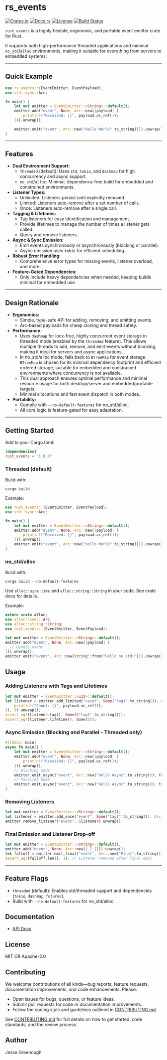 # rs_events

[![Crates.io](https://img.shields.io/crates/v/rs_events.svg)](https://crates.io/crates/rs_events)
[![Docs.rs](https://docs.rs/rs_events/badge.svg)](https://docs.rs/rs_events)
[![License](https://img.shields.io/crates/l/rs_events.svg)](./LICENSE)
[![Build Status](https://github.com/GreenJ84/Rust_events_crate/actions/workflows/ci.yml/badge.svg)](https://github.com/GreenJ84/Rust_events_crate/actions)


`rust_events` is a highly flexible, ergonomic, and portable event emitter crate for Rust.

It supports both high-performance threaded applications and minimal `no_std`/`alloc` environments, making it suitable for everything from servers to embedded systems.

---

## Quick Example

```rust
use rs_events::{EventEmitter, EventPayload};
use std::sync::Arc;

fn main() {
    let mut emitter = EventEmitter::<String>::default();
    emitter.add("event", None, Arc::new(|payload| {
        println!("Received: {}", payload.as_ref());
    })).unwrap();

    emitter.emit("event", Arc::new("Hello World".to_string())).unwrap();
}
```

---

## Features

- **Dual Environment Support:**
  - `threaded` (default): Uses `std`, `tokio`, and `dashmap` for high concurrency and async support.
  - `no_std`/`alloc`: Minimal, dependency-free build for embedded and constrained environments.
- **Listener Types:**
  - Unlimited: Listeners persist until explicitly removed.
  - Limited: Listeners auto-remove after a set number of calls.
  - Once: Listeners auto-remove after a single call.
- **Tagging & Lifetimes:**
  - Tag listeners for easy identification and management.
  - Provide lifetimes to manage the number of times a listener gets called.
  - Query and remove listeners.
- **Async & Sync Emission:**
  - Emit events synchronously or asynchronously (blocking or parallel).
  - Async emission uses `tokio` for efficient scheduling.
- **Robust Error Handling:**
  - Comprehensive error types for missing events, listener overload, and more.
- **Feature-Gated Dependencies:**
  - Only include heavy dependencies when needed, keeping builds minimal for embedded use.

---

## Design Rationale

- **Ergonomics:**
  - Simple, type-safe API for adding, removing, and emitting events.
  - Arc-based payloads for cheap cloning and thread safety.
- **Performance:**
  - Uses `dashmap` for lock-free, highly concurrent event storage in threaded mode (enabled by the `threaded` feature). This allows multiple threads to add, remove, and emit events without blocking, making it ideal for servers and async applications.
  - In no_std/alloc mode, falls back to `BTreeMap` for event storage. `BTreeMap` is chosen for its minimal dependency footprint and efficient ordered storage, suitable for embedded and constrained environments where concurrency is not available.
  - This dual approach ensures optimal performance and minimal resource usage for both desktop/server and embedded/portable targets.
  - Minimal allocations and fast event dispatch in both modes.
- **Portability:**
  - Compile with `--no-default-features` for no_std/alloc.
  - All core logic is feature-gated for easy adaptation.

---

## Getting Started

Add to your Cargo.toml:

```toml
[dependencies]
rust_events = "1.0.0"
```

### Threaded (default)

Build with:

```shell
cargo build
```

Example:

```rust
use rust_events::{EventEmitter, EventPayload};
use std::sync::Arc;

fn main() {
    let mut emitter = EventEmitter::<String>::default();
    emitter.add("event", None, Arc::new(|payload| {
        println!("Received: {}", payload.as_ref());
    })).unwrap();
    emitter.emit("event", Arc::new("Hello World".to_string())).unwrap();
}
```

### no_std/alloc

Build with:

```shell
cargo build --no-default-features
```

Use `alloc::sync::Arc` and `alloc::string::String` in your code. See crate docs for details.

Example:

```rust
extern crate alloc;
use alloc::sync::Arc;
use alloc::string::String;
use rust_events::{EventEmitter, EventPayload};

let mut emitter = EventEmitter::<String>::default();
emitter.add("event", None, Arc::new(|payload| {
  // Handle event
})).unwrap();
emitter.emit("event", Arc::new(String::from("Hello no_std!"))).unwrap();
```

## Usage

### Adding Listeners with Tags and Lifetimes

```rust
let mut emitter = EventEmitter::<u32>::default();
let listener = emitter.add_limited("count", Some("tag1".to_string()), Arc::new(|payload| {
    println!("Count: {}", payload.as_ref());
}), 5).unwrap();
assert_eq!(listener.tag(), Some(&"tag1".to_string()));
assert_eq!(listener.lifetime(), Some(5));
```

### Async Emission (Blocking and Parallel - Threaded only)

```rust
#[tokio::main]
async fn main() {
    let mut emitter = EventEmitter::<String>::default();
    emitter.add("event", None, Arc::new(|payload| {
        println!("Received: {}", payload.as_ref());
    })).unwrap();
    // Blocking mode
    emitter.emit_async("event", Arc::new("Hello Async".to_string()), false).await.unwrap();
    // Parallel mode
    emitter.emit_async("event", Arc::new("Hello Async".to_string()), true).await.unwrap();
}
```

### Removing Listeners

```rust
let mut emitter = EventEmitter::<String>::default();
let listener = emitter.add_once("event", Some("tag1".to_string()), Arc::new(|_| {})).unwrap();
emitter.remove_listener("event", &listener).unwrap();
```

### Final Emission and Listener Drop-off

```rust
let mut emitter = EventEmitter::<String>::default();
emitter.add("event", None, Arc::new(|_| {})).unwrap();
let falloff = emitter.emit_final("event", Arc::new("Final".to_string())).unwrap();
assert_eq!(falloff.len(), 1); // Listener removed after final emit
```

---

## Feature Flags

- `threaded` (default): Enables std/threaded support and dependencies (`tokio`, `dashmap`, `futures`).
- Build with `--no-default-features` for no_std/alloc.

## Documentation

- [API Docs](https://docs.rs/rust_events)

## License

MIT OR Apache-2.0

## Contributing

We welcome contributions of all kinds—bug reports, feature requests, documentation improvements, and code enhancements. Please:

- Open issues for bugs, questions, or feature ideas.
- Submit pull requests for code or documentation improvements.
- Follow the coding style and guidelines outlined in [CONTRIBUTING.md](CONTRIBUTING.md).

See [CONTRIBUTING.md](CONTRIBUTING.md) for full details on how to get started, code standards, and the review process.

## Author

Jesse Greenough
